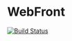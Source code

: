 # WebFront
[![Build Status](https://app.travis-ci.com/ambroise-leclerc/WebFront.svg?branch=master)](https://app.travis-ci.com/ambroise-leclerc/WebFront)
